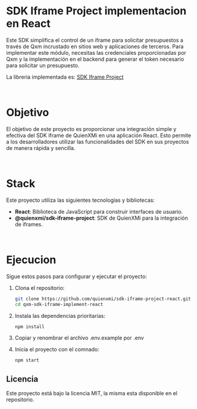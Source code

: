 # SDK Iframe Project implementacion en React

Este SDK simplifica el control de un iframe para solicitar presupuestos a través de Qxm incrustado en sitios web y aplicaciones de terceros. Para implementar este módulo, necesitas las credenciales proporcionadas por Qxm y la implementación en el backend para generar el token necesario para solicitar un presupuesto.

La libreria implementada es:
[SDK Iframe Project](https://www.npmjs.com/package/@quienxmi/sdk-iframe-project)

<br/>

# Objetivo

El objetivo de este proyecto es proporcionar una integración simple y efectiva del SDK iframe de QuienXMi en una aplicación React. Esto permite a los desarrolladores utilizar las funcionalidades del SDK en sus proyectos de manera rápida y sencilla.

<br/>

# Stack

Este proyecto utiliza las siguientes tecnologías y bibliotecas:

- **React**: Biblioteca de JavaScript para construir interfaces de usuario.
- **@quienxmi/sdk-iframe-project**: SDK de QuienXMi para la integración de iframes.

<br/>

# Ejecucion

Sigue estos pasos para configurar y ejecutar el proyecto:

1. Clona el repositorio:
    ```bash
    git clone https://github.com/quienxmi/sdk-iframe-project-react.git
    cd qxm-sdk-iframe-implement-react
    ```

2. Instala las dependencias prioritarias:
    ```bash
    npm install
    ```

3. Copiar y renombrar el archivo .env.example por .env

4. Inicia el proyecto con el comnado:
    ```bash
    npm start
    ```

## Licencia
Este proyecto está bajo la licencia MIT, la misma esta disponible en el repositorio.